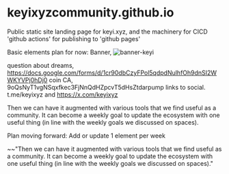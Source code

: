 # keyixyzcommunity.github.io
Public static site landing page for keyi.xyz, and the machinery for CICD 'github actions' for publishing to 'github pages'


Basic elements plan for now:
Banner, ![banner-keyi](https://github.com/user-attachments/assets/334b45cf-0499-4490-9639-5e17de2ff4f7)

question about dreams,   https://docs.google.com/forms/d/1cr90dbCzyFPol5qdpdNulhfOh9dnSI2WWKYVPj0hDj0
coin CA, 9oQsNyT1vgNSqxfkec3FjNnQdHZpcvT5dHsZtdarpump
links to social. t.me/keyixyz and https://x.com/keyixyz

Then we can have it augmented with various tools that we find useful as a community. 
It can become a weekly goal to update the ecosystem with one useful thing (in line with the weekly goals we discussed on spaces).




Plan moving forward: Add or update 1 element per week

~~"Then we can have it augmented with various tools that we find useful as a community. 
It can become a weekly goal to update the ecosystem with one useful thing (in line with the weekly goals we discussed on spaces)."
